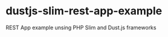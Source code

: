 dustjs-slim-rest-app-example
============================

REST App example unsing PHP Slim and Dust.js frameworks
